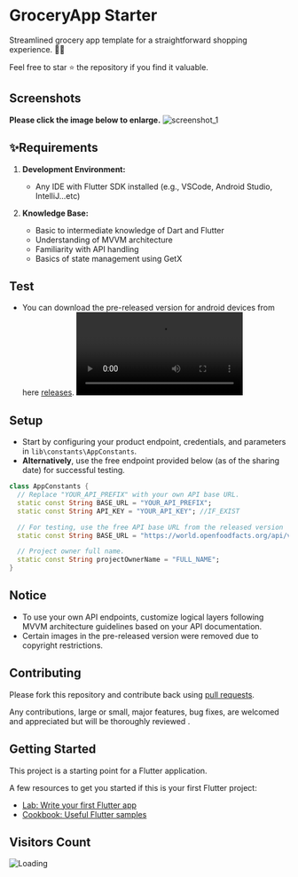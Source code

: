 # GroceryApp Starter

Streamlined grocery app template for a straightforward shopping experience. 🛒✨

Feel free to star ⭐ the repository if you find it valuable.

## Screenshots

**Please click the image below to enlarge.**
![screenshot_1](https://github.com/ramiomarouayache/Flutter-GroceryApp/blob/main/screenshots/Cover.jpg)


## ✨Requirements

1. **Development Environment:**
   - Any IDE with Flutter SDK installed (e.g., VSCode, Android Studio, IntelliJ...etc)

2. **Knowledge Base:**
   - Basic to intermediate knowledge of Dart and Flutter
   - Understanding of MVVM architecture
   - Familiarity with API handling
   - Basics of state management using GetX
  
## Test
* You can download the pre-released version for android devices from here [releases](https://github.com/ramiomarouayache/Flutter-GroceryApp/releases/tag/v0.3.1).
<video src="https://github.com/ramiomarouayache/Flutter-GroceryApp/assets/98425058/5ae355c9-39e0-478e-9b3e-870953b566ca"></video>

  
## Setup
* Start by configuring your product endpoint, credentials, and parameters in `lib\constants\AppConstants`.
* **Alternatively**, use the free endpoint provided below (as of the sharing date) for successful testing.
```dart
class AppConstants {
  // Replace "YOUR_API_PREFIX" with your own API base URL.
  static const String BASE_URL = "YOUR_API_PREFIX";
  static const String API_KEY = "YOUR_API_KEY"; //IF_EXIST

  // For testing, use the free API base URL from the released version
  static const String BASE_URL = "https://world.openfoodfacts.org/api/v2";

  // Project owner full name.
  static const String projectOwnerName = "FULL_NAME";
}
```

## Notice
* To use your own API endpoints, customize logical layers following MVVM architecture guidelines based on your API documentation.
* Certain images in the pre-released version were removed due to copyright restrictions.

## Contributing

Please fork this repository and contribute back using
[pull requests](https://github.com/ramiomarouayache/Flutter-GroceryApp/pulls).

Any contributions, large or small, major features, bug fixes, are welcomed and appreciated
but will be thoroughly reviewed .


## Getting Started
This project is a starting point for a Flutter application.

A few resources to get you started if this is your first Flutter project:

- [Lab: Write your first Flutter app](https://flutter.io/docs/get-started/codelab)
- [Cookbook: Useful Flutter samples](https://flutter.io/docs/cookbook)


## Visitors Count

<img align="left" src = "https://profile-counter.glitch.me/GroceryApp/count.svg" alt ="Loading">
